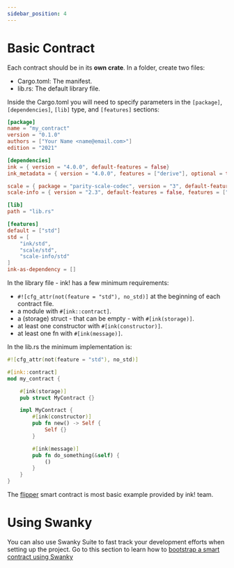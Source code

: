 ```yaml
---
sidebar_position: 4
---
```


# Basic Contract

Each contract should be in its **own crate**. In a folder, create two files:

- Cargo.toml: The manifest.
- lib.rs: The default library file.

Inside the Cargo.toml you will need to specify parameters in the `[package]`, `[dependencies]`, `[lib]` type, and `[features]` sections:

```toml
[package]
name = "my_contract"
version = "0.1.0"
authors = ["Your Name <name@email.com>"]
edition = "2021"

[dependencies]
ink = { version = "4.0.0", default-features = false}
ink_metadata = { version = "4.0.0", features = ["derive"], optional = true }

scale = { package = "parity-scale-codec", version = "3", default-features = false, features = ["derive"] }
scale-info = { version = "2.3", default-features = false, features = ["derive"], optional = true }

[lib]
path = "lib.rs"

[features]
default = ["std"]
std = [
    "ink/std",
    "scale/std",
    "scale-info/std"
]
ink-as-dependency = []
```

In the library file - ink! has a few minimum requirements:

- `#![cfg_attr(not(feature = "std"), no_std)]` at the beginning of each contract file.
- a module with `#[ink::contract]`.
- a (storage) struct - that can be empty - with `#[ink(storage)]`.
- at least one constructor with `#[ink(constructor)]`.
- at least one fn with `#[ink(message)]`.

In the lib.rs the minimum implementation is:

```rust
#![cfg_attr(not(feature = "std"), no_std)]

#[ink::contract]
mod my_contract {

    #[ink(storage)]
    pub struct MyContract {}

    impl MyContract {
        #[ink(constructor)]
        pub fn new() -> Self {
            Self {}
        }

        #[ink(message)]
        pub fn do_something(&self) {
            ()
        }
    }
}
```

The [flipper](https://github.com/paritytech/ink/blob/master/examples/flipper/lib.rs) smart contract is most basic example provided by ink! team.

# Using Swanky

You can also use Swanky Suite to fast track your development efforts when setting up the project. Go to this section to learn how to [bootstrap a smart contract using Swanky](/docs/build/wasm/swanky-suite/cli#bootstrap-a-new-project)
